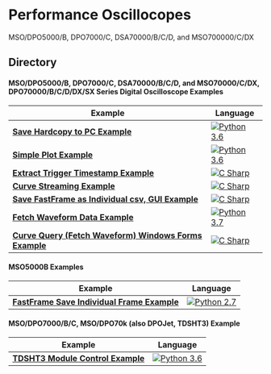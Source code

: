# Performance Oscillocopes
MSO/DPO5000/B, DPO7000/C, DSA70000/B/C/D, and MSO700000/C/DX

## Directory
####  MSO/DPO5000/B, DPO7000/C, DSA70000/B/C/D, and MSO70000/C/DX, DPO70000/B/C/D/DX/SX Series Digital Oscilloscope Examples

| Example                                                      | Language                                                     |
| ------------------------------------------------------------ | ------------------------------------------------------------ |
| **[Save Hardcopy to PC Example](./src/SaveHardCopyExample)** | [![Python 3.6](https://img.shields.io/badge/python-3.6-&?labelColor=3E434A&colorB=006281&logo=python)](https://www.python.org/downloads/release/python-360/) |
| **[Simple Plot Example](./../MidrangeScopes/src/SimplePlotExample)** | [![Python 3.6](https://img.shields.io/badge/python-3.6-&?labelColor=3E434A&colorB=006281&logo=python)](https://www.python.org/downloads/release/python-360/) |
| **[Extract Trigger Timestamp Example](./src/ExtractTriggerExample)** | [![C Sharp](https://img.shields.io/badge/-C%20Sharp-&?labelColor=3E434A&colorB=73BF44&logo=Microsoft)](https://github.com/dotnet/roslyn) |
| **[Curve Streaming Example](./src/CurvestreamExample)**      | [![C Sharp](https://img.shields.io/badge/-C%20Sharp-&?labelColor=3E434A&colorB=73BF44&logo=Microsoft)](https://github.com/dotnet/roslyn) |
| **[Save FastFrame as Individual csv, GUI Example](./src/Save_Frames_Individually)** | [![C Sharp](https://img.shields.io/badge/-C%20Sharp-&?labelColor=3E434A&colorB=73BF44&logo=Microsoft)](https://github.com/dotnet/roslyn) |
| **[Fetch Waveform Data Example](./src/FetchWaveformDataExample)** | [![Python 3.7](https://img.shields.io/badge/python-3.7-&?labelColor=3E434A&colorB=006281&logo=python)](https://www.python.org/downloads/release/python-370/) |
| **[Curve Query (Fetch Waveform) Windows Forms Example](../TekSeriesScopes_HighSpeedDigitizers/src/CSharpCurveQueryWinforms)** | [![C Sharp](https://img.shields.io/badge/-C%20Sharp-&?labelColor=3E434A&colorB=73BF44&logo=Microsoft)](https://github.com/dotnet/roslyn) |



#### MSO5000B Examples 
| Example                                                      | Language                                                     |
| ------------------------------------------------------------ | ------------------------------------------------------------ |
| **[FastFrame Save Individual Frame Example](./src/FastFrameSaveIndivFrameExample)** | [![Python 2.7](https://img.shields.io/badge/python-2.7-&?labelColor=3E434A&colorB=006281&logo=python)](https://www.python.org/downloads/release/python-2715/) |



#### MSO/DPO7000/B/C, MSO/DPO70k (also DPOJet, TDSHT3) Example

| Example                                                      | Language                                                     |
| ------------------------------------------------------------ | ------------------------------------------------------------ |
| **[TDSHT3 Module Control Example](./src/TDSHT3ModuleControlExample)** | [![Python 3.6](https://img.shields.io/badge/python-3.6-&?labelColor=3E434A&colorB=006281&logo=python)](https://www.python.org/downloads/release/python-360/) |
